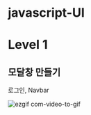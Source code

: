 # javascript-UI

# Level 1

## 모달창 만들기

로그인, Navbar
<br/>

![ezgif com-video-to-gif](https://user-images.githubusercontent.com/116176170/221597500-a2c6fa39-6e19-4736-8614-cfdfa95b2cfa.gif)
